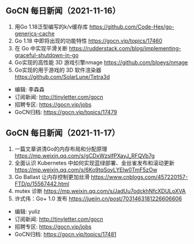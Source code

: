 ## GoCN 每日新闻（2021-11-16）

1. 用Go 1.18泛型编写的k/v缓存库 https://github.com/Code-Hex/go-generics-cache
2. Go 1.18 中即将出现的功能特性 https://gocn.vip/topics/17460
3. 在 Go 中实现平滑关断 https://rudderstack.com/blog/implementing-graceful-shutdown-in-go
4. Go实现的高性能 3D 游戏引擎nmage https://github.com/bloeys/nmage
5. Go实现的用于游戏的 3D 软件渲染器 https://github.com/SolarLune/Tetra3d

- 编辑: 李森森
- 订阅新闻: http://tinyletter.com/gocn
- 招聘专区: https://gocn.vip/jobs
- GoCN归档: https://gocn.vip/topics/17479

## GoCN 每日新闻（2021-11-17）

1. 一篇文章讲清Go的内存布局和分配原理 https://mp.weixin.qq.com/s/gCDxWzslfPXayJ_RFQVb7g
2. 全面认识 Kubernetes 中如何实现蓝绿部署、金丝雀发布和滚动更新 https://mp.weixin.qq.com/s/6Ko9tqSoyLYElw0TmF5zOw
3. Go Ballast 让内存控制更加丝滑 https://www.cnblogs.com/457220157-FTD/p/15567442.html 
4. mutex 诊断 https://mp.weixin.qq.com/s/JadUu7odckhNfcXDULoXVA
5. 许式伟：Go+ 1.0 发布 https://juejin.cn/post/7031463181226606606

- 编辑: yuliz
- 订阅新闻: http://tinyletter.com/gocn
- 招聘专区: https://gocn.vip/jobs
- GoCN归档: https://gocn.vip/topics/17481
